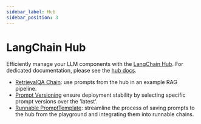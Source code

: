 ```yaml
---
sidebar_label: Hub
sidebar_position: 3
---
```

# LangChain Hub

Efficiently manage your LLM components with the [LangChain Hub](https://smith.langchain.com/hub). For dedicated documentation, please see the [hub docs](https://docs.smith.langchain.com/hub/quickstart).

- [RetrievalQA Chain](./retrieval-qa-chain/retrieval-qa.ipynb): use prompts from the hub in an example RAG pipeline.
- [Prompt Versioning](./retrieval-qa-chain-versioned/prompt-versioning.ipynb) ensure deployment stability by selecting specific prompt versions over the 'latest'.
- [Runnable PromptTemplate](./runnable-prompt/edit-in-playground.ipynb): streamline the process of saving prompts to the hub from the playground and integrating them into runnable chains.